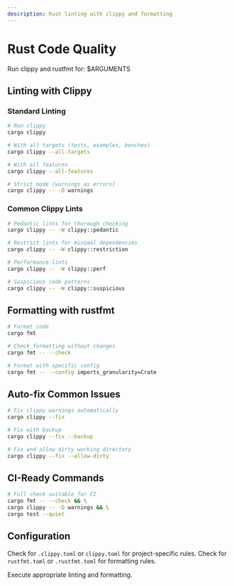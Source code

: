 ```yaml
---
description: Rust linting with clippy and formatting
---
```


# Rust Code Quality

Run clippy and rustfmt for: $ARGUMENTS

## Linting with Clippy

### Standard Linting
```bash
# Run clippy
cargo clippy

# With all targets (tests, examples, benches)
cargo clippy --all-targets

# With all features
cargo clippy --all-features

# Strict mode (warnings as errors)
cargo clippy -- -D warnings
```

### Common Clippy Lints

```bash
# Pedantic lints for thorough checking
cargo clippy -- -W clippy::pedantic

# Restrict lints for minimal dependencies
cargo clippy -- -W clippy::restriction

# Performance lints
cargo clippy -- -W clippy::perf

# Suspicious code patterns
cargo clippy -- -W clippy::suspicious
```

## Formatting with rustfmt

```bash
# Format code
cargo fmt

# Check formatting without changes
cargo fmt -- --check

# Format with specific config
cargo fmt -- --config imports_granularity=Crate
```

## Auto-fix Common Issues

```bash
# Fix clippy warnings automatically
cargo clippy --fix

# Fix with backup
cargo clippy --fix --backup

# Fix and allow dirty working directory
cargo clippy --fix --allow-dirty
```

## CI-Ready Commands

```bash
# Full check suitable for CI
cargo fmt -- --check && \
cargo clippy -- -D warnings && \
cargo test --quiet
```

## Configuration

Check for `.clippy.toml` or `clippy.toml` for project-specific rules.
Check for `rustfmt.toml` or `.rustfmt.toml` for formatting rules.

Execute appropriate linting and formatting.